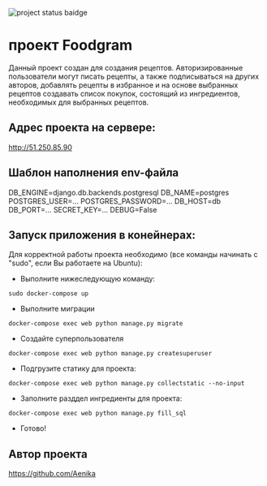 ![project status baidge](https://github.com/aenika/foodgram-project-react/actions/workflows/main.yml/badge.svg)

# проект Foodgram
Данный проект создан для создания рецептов. Авторизированные пользователи могут писать рецепты, а также подписываться на других авторов, добавлять рецепты в избранное и на основе выбранных рецептов создавать список покупок, состоящий из ингредиентов, необходимых для выбранных рецептов.

## Адрес проекта на сервере:
http://51.250.85.90

## Шаблон наполнения env-файла

DB_ENGINE=django.db.backends.postgresql
DB_NAME=postgres
POSTGRES_USER=...
POSTGRES_PASSWORD=...
DB_HOST=db
DB_PORT=...
SECRET_KEY=...
DEBUG=False
 

## Запуск приложения в конейнерах:

Для корректной работы проекта необходимо (все команды начинать с "sudo", если Вы работаете на Ubuntu):

* Выполните нижеследующую команду:
```
sudo docker-compose up
```
* Выполните миграции
```
docker-compose exec web python manage.py migrate
```
* Создайте суперпользователя
```
docker-compose exec web python manage.py createsuperuser
```
* Подгрузите статику для проекта:
```
docker-compose exec web python manage.py collectstatic --no-input
```
* Заполните разддел ингредиенты для проекта:
```
docker-compose exec web python manage.py fill_sql
```
* Готово! 


## Автор проекта 

https://github.com/Aenika